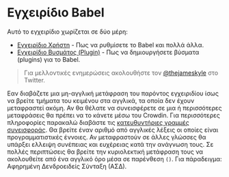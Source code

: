 # Εγχειρίδιο Babel

Αυτό το εγχειρίδιο χωρίζεται σε δύο μέρη:

  * [Εγχειρίδιο Χρήστη](user-handbook.md) - Πως να ρυθμίσετε το Babel και πολλά άλλα.
  * [Εγχειρίδιο Βυσμάτος (Plugin)](plugin-handbook.md) - Πως να δημιουργήσετε βύσματα (plugins) για το Babel.

> Για μελλοντικές ενημερώσεις ακολουθήστε τον [@thejameskyle](https://twitter.com/thejameskyle) στο Twitter.

Εαν διαβάζετε μια μη-αγγλική μετάφραση του παρόντος εγχειριδίου ίσως να βρείτε τμήματα του κειμένου στα αγγλικά, τα οποία δεν έχουν μεταφραστεί ακόμη. Αν θα θέλατε να συνεισφέρετε σε μια ή περισσότερες μεταφράσεις θα πρέπει να το κάνετε μέσω του Crowdin. Για περισσότερες πληροφορίες παρακαλώ διαβάστε τις [κατευθυντήριες γραμμές συνεισφοράς](/CONTRIBUTING.md). Θα βρείτε έναν αριθμό από αγγλικές λέξεις οι οποίες είναι προγραμματιστικές έννοιες. Αν μεταφραστούν σε άλλες γλώσσες θα υπάρξει ελλειψη συνέπειας και ευχέρειας κατά την ανάγνωση τους. Σε πολλές περιπτώσεις θα βρείτε την κυριολεκτική μετάφραση τους να ακολουθείτε από ένα αγγλικό όρο μέσα σε παρένθεση `()`. Για πάραδειγμα: Αφηρημένη Δενδροειδείς Σύνταξη (ΑΣΔ).